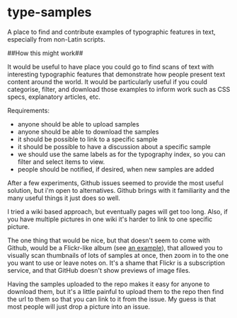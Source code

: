 # type-samples
A place to find and contribute examples of typographic features in text, especially from non-Latin scripts.


##How this might work##

It would be useful to have place you could go to find scans of text with interesting typographic features that demonstrate how people present text content around the world.  It would be particularly useful if you could categorise, filter, and download those examples to inform work such as CSS specs, explanatory articles, etc.

Requirements:
- anyone should be able to upload samples
- anyone should be able to download the samples
- it should be possible to link to a specific sample 
- it should be possible to have a discussion about a specific sample
- we should use the same labels as for the typography index, so you can filter and select items to view.
- people should be notified, if desired, when new samples are added

After a few experiments, Github issues seemed to provide the most useful solution, but i'm open to alternatives. Github brings with it familiarity and the many useful things it just does so well.

I tried a wiki based approach, but eventually pages will get too long. Also, if you have multiple pictures in one wiki it's harder to link to one specific picture.

The one thing that would be nice, but that doesn't seem to come with Github, would be a Flickr-like album (see [an example](https://www.flickr.com/photos/ishida/albums/72157650248400402)), that allowed you to visually scan thumbnails of lots of samples at once, then zoom in to the one you want to use or leave notes on. It's a shame that Flickr is a subscription service, and that GitHub doesn't show previews of image files.

Having the samples uploaded to the repo makes it easy for anyone to download them, but it's a little painful to upload them to the repo then find the url to them so that you can link to it from the issue.  My guess is that most people will just drop a picture into an issue.
